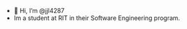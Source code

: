 - 👋 Hi, I’m @jjl4287 
- Im a student at RIT in their Software Engineering program.





<!---
jjl4287/jjl4287 is a ✨ special ✨ repository because its `README.md` (this file) appears on your GitHub profile.
You can click the Preview link to take a look at your changes.
--->
